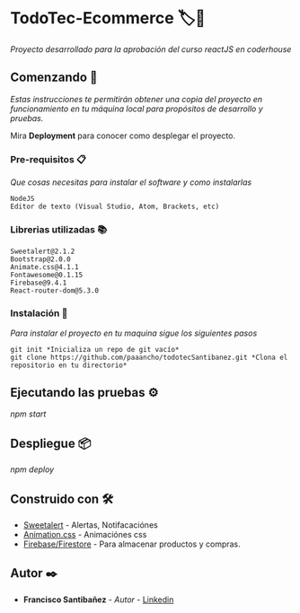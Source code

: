 # TodoTec-Ecommerce 🏷🛒

_Proyecto desarrollado para la aprobación del curso reactJS en coderhouse_

## Comenzando 🚀

_Estas instrucciones te permitirán obtener una copia del proyecto en funcionamiento en tu máquina local para propósitos de desarrollo y pruebas._

Mira **Deployment** para conocer como desplegar el proyecto.


### Pre-requisitos 📋

_Que cosas necesitas para instalar el software y como instalarlas_

```
NodeJS
Editor de texto (Visual Studio, Atom, Brackets, etc)
```
### Librerias utilizadas 📚
```
Sweetalert@2.1.2
Bootstrap@2.0.0
Animate.css@4.1.1
Fontawesome@0.1.15
Firebase@9.4.1
React-router-dom@5.3.0
```

### Instalación 🔧

_Para instalar el proyecto en tu maquina sigue los siguientes pasos_

```
git init *Inicializa un repo de git vacío*
git clone https://github.com/paaancho/todotecSantibanez.git *Clona el repositorio en tu directorio*
```

## Ejecutando las pruebas ⚙️

_npm start_


## Despliegue 📦

_npm deploy_

## Construido con 🛠️


* [Sweetalert](https://sweetalert.js.org/guides/) - Alertas, Notifacaciónes
* [Animation.css](https://animate.style) - Animaciónes css
* [Firebase/Firestore](https://firebase.google.com/docs/firestore) - Para almacenar productos y compras.

## Autor ✒️


* **Francisco Santibañez** - *Autor* - [Linkedin](https://www.linkedin.com/in/francisco-santibanezb/)